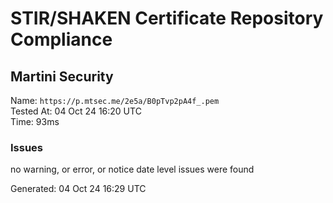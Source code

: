 # STIR/SHAKEN Certificate Repository Compliance

## Martini Security

Name: `https://p.mtsec.me/2e5a/B0pTvp2pA4f_.pem`\
Tested At: 04 Oct 24 16:20 UTC\
Time: 93ms

### Issues

no warning, or error, or notice date level issues were found

Generated: 04 Oct 24 16:29 UTC